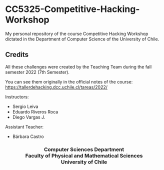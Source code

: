 # CC5325-Competitive-Hacking-Workshop

My personal repository of the course Competitive Hacking Workshop dictated in the Department of Computer Science of the University of Chile.

## Credits

All these challenges were created by the Teaching Team during the fall semester 2022 (7th Semester).

You can see them originally in the official notes of the course: https://tallerdehacking.dcc.uchile.cl/tareas/2022/

Instructors: 

* Sergio Leiva
* Eduardo Riveros Roca
* Diego Vargas J.

Assistant Teacher:

* Bárbara Castro


<h3 align="center">
  Computer Sciences Department <br> Faculty of Physical and Mathematical Sciences <br> University of Chile
</h3>
